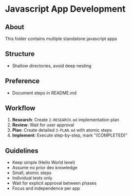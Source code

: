# Javascript App Development

## About
This folder contains multiple standalone javascript apps

## Structure
- Shallow directories, avoid deep nesting
<!-- - Naming: `<frameworkName><frameworkVersion>-<langName><langVersion>`
- Example: `nextjs15-node22` -->

## Preference
- Document steps in README.md

## Workflow
1. **Research**: Create `2-RESEARCH.md` implementation plan
2. **Review**: Wait for user approval
3. **Plan**: Create detailed `3-PLAN.md` with atomic steps
4. **Implement**: Execute step-by-step, mark "(COMPLETED)"

## Guidelines
- Keep simple (Hello World level)
- Assume no prior dev knowledge
- Small, atomic steps
- Individual tests only
- Wait for explicit approval between phases
- Focus and independence per app